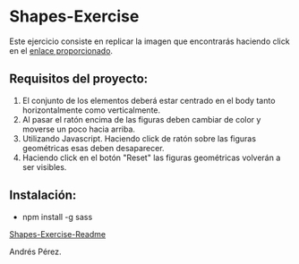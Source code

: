 # Shapes-Exercise
Este ejercicio consiste en replicar la imagen que encontrarás haciendo click en el [enlace proporcionado](https://www.figma.com/file/MDOOB6AuDlls68ru7hNLlM/Shapes-Exercise?node-id=0%3A1).
## Requisitos del proyecto:
1. El conjunto de los elementos deberá estar centrado en el body tanto horizontalmente como verticalmente.
2. Al pasar el ratón encima de las figuras deben cambiar de color y moverse un poco hacia arriba.
3. Utilizando Javascript. Haciendo click de ratón sobre las figuras geométricas esas deben desaparecer.
4. Haciendo click en el botón "Reset" las figuras geométricas volverán a ser visibles.

## Instalación:
- npm install -g sass


[Shapes-Exercise-Readme](https://user-images.githubusercontent.com/116883533/215609853-bdbdb5df-b27c-4a12-bd81-c190bfe85752.png)

Andrés Pérez.

